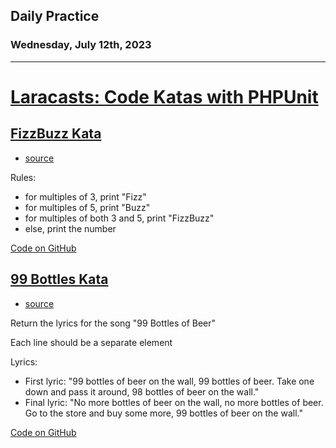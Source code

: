 ## Daily Practice
### Wednesday, July 12th, 2023
---


# [Laracasts: Code Katas with PHPUnit](https://laracasts.com/series/code-katas-with-phpunit)  

## [FizzBuzz Kata](https://laracasts.com/series/code-katas-with-phpunit/episodes/8)  
- [source](https://codingdojo.org/kata/FizzBuzz/)

Rules:
- for multiples of 3, print "Fizz"
- for multiples of 5, print "Buzz"
- for multiples of both 3 and 5, print "FizzBuzz"
- else, print the number

[Code on GitHub](https://github.com/djknox/kata/blob/main/src/FizzBuzz.php)


## [99 Bottles Kata](https://laracasts.com/series/code-katas-with-phpunit/episodes/10)  
- [source](https://www.codewars.com/kata/52a723508a4d96c6c90005ba)

Return the lyrics for the song "99 Bottles of Beer"

Each line should be a separate element

Lyrics:
- First lyric: "99 bottles of beer on the wall, 99 bottles of beer. Take one down and pass it around, 98 bottles of beer on the wall."
- Final lyric: "No more bottles of beer on the wall, no more bottles of beer. Go to the store and buy some more, 99 bottles of beer on the wall."


[Code on GitHub](https://github.com/djknox/kata/blob/main/src/NinetyNineBottles.php)